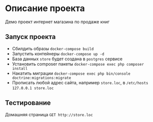 # Описание проекта

Демо проект интернет магазина по продаже книг

## Запуск проекта

- Сбилдить образы `docker-compose build`
- Запустить контейнеры `docker-compose up -d`
- База данных `store` будет создана в `postgres` сервисе
- Установить composer пакеты `docker-compose exec php composer install`
- Накатить миграции `docker-compose exec php bin/console doctrine:migrations:migrate`
- Прописать любой адрес сайта, например `store.loc`, в `/etc/hosts` `127.0.0.1 store.loc`

## Тестирование

Домашняя страница `GET http://store.loc`
